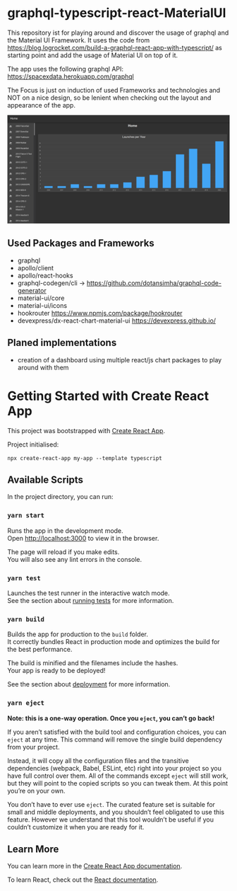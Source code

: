 # graphql-typescript-react-MaterialUI
This repository ist for playing around and discover the usage of graphql and the Material UI Framework. 
It uses the code from https://blog.logrocket.com/build-a-graphql-react-app-with-typescript/ as starting point and
add the usage of Material UI on top of it.

The app uses the following graphql API: https://spacexdata.herokuapp.com/graphql 

The Focus is just on induction of used Frameworks and technologies and  NOT
on a nice design, so be lenient when checking out the layout and appearance of the app.

![Home](./screenshots/home.png?raw=true)

## Used Packages and Frameworks
- graphql
- apollo/client
- apollo/react-hooks
- graphql-codegen/cli -> https://github.com/dotansimha/graphql-code-generator 
- material-ui/core
- material-ui/icons
- hookrouter https://www.npmjs.com/package/hookrouter 
- devexpress/dx-react-chart-material-ui https://devexpress.github.io/

## Planed implementations
- creation of a dashboard using multiple react/js chart packages to play around with them

# Getting Started with Create React App

This project was bootstrapped with [Create React App](https://github.com/facebook/create-react-app).

Project initialised:
```
npx create-react-app my-app --template typescript 
```

## Available Scripts

In the project directory, you can run:

### `yarn start`

Runs the app in the development mode.\
Open [http://localhost:3000](http://localhost:3000) to view it in the browser.

The page will reload if you make edits.\
You will also see any lint errors in the console.

### `yarn test`

Launches the test runner in the interactive watch mode.\
See the section about [running tests](https://facebook.github.io/create-react-app/docs/running-tests) for more information.

### `yarn build`

Builds the app for production to the `build` folder.\
It correctly bundles React in production mode and optimizes the build for the best performance.

The build is minified and the filenames include the hashes.\
Your app is ready to be deployed!

See the section about [deployment](https://facebook.github.io/create-react-app/docs/deployment) for more information.

### `yarn eject`

**Note: this is a one-way operation. Once you `eject`, you can’t go back!**

If you aren’t satisfied with the build tool and configuration choices, you can `eject` at any time. This command will remove the single build dependency from your project.

Instead, it will copy all the configuration files and the transitive dependencies (webpack, Babel, ESLint, etc) right into your project so you have full control over them. All of the commands except `eject` will still work, but they will point to the copied scripts so you can tweak them. At this point you’re on your own.

You don’t have to ever use `eject`. The curated feature set is suitable for small and middle deployments, and you shouldn’t feel obligated to use this feature. However we understand that this tool wouldn’t be useful if you couldn’t customize it when you are ready for it.

## Learn More

You can learn more in the [Create React App documentation](https://facebook.github.io/create-react-app/docs/getting-started).

To learn React, check out the [React documentation](https://reactjs.org/).

